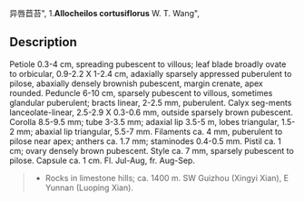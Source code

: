异唇苣苔",
1.**Allocheilos cortusiflorus** W. T. Wang",

## Description
Petiole 0.3-4 cm, spreading pubescent to villous; leaf blade broadly ovate to orbicular, 0.9-2.2 X 1-2.4 cm, adaxially sparsely appressed puberulent to pilose, abaxially densely brownish pubescent, margin crenate, apex rounded. Peduncle 6-10 cm, sparsely pubescent to villous, sometimes glandular puberulent; bracts linear, 2-2.5 mm, puberulent. Calyx seg-ments lanceolate-linear, 2.5-2.9 X 0.3-0.6 mm, outside sparsely brown pubescent. Corolla 8.5-9.5 mm; tube 3-3.5 mm; adaxial lip 3.5-5 m, lobes triangular, 1.5-2 mm; abaxial lip triangular, 5.5-7 mm. Filaments ca. 4 mm, puberulent to pilose near apex; anthers ca. 1.7 mm; staminodes 0.4-0.5 mm. Pistil ca. 1 cm; ovary densely brown pubescent. Style ca. 7 mm, sparsely pubescent to pilose. Capsule ca. 1 cm. Fl. Jul-Aug, fr. Aug-Sep.

> * Rocks in limestone hills; ca. 1400 m. SW Guizhou (Xingyi Xian), E Yunnan (Luoping Xian).
